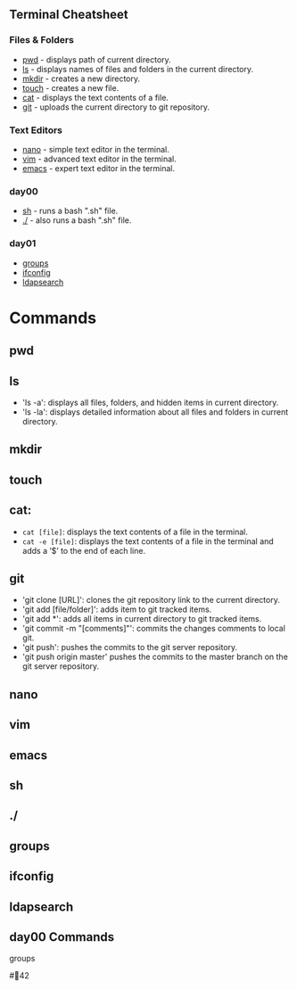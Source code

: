 ## Terminal Cheatsheet
### Files & Folders
* [pwd](#pwd) - displays path of current directory.
* [ls](#ls) - displays names of files and folders in the current directory.
* [mkdir](#mkdir) - creates a new directory.
* [touch](#touch) - creates a new file.
* [cat](#cat) - displays the text contents of a file.
* [git](#git) - uploads the current directory to git repository.

### Text Editors
* [nano](#nano) - simple text editor in the terminal.
* [vim](#vim) - advanced text editor in the terminal.
* [emacs](#emacs) - expert text editor in the terminal.

### day00
* [sh](#sh) - runs a bash ".sh" file.
* [./](#./) - also runs a bash ".sh" file.

### day01
* [groups](#groups)
* [ifconfig](#ifconfig)
* [ldapsearch](ldapsearch)

# Commands
## pwd
## ls
* 'ls -a': displays all files, folders, and hidden items in current directory.
* 'ls -la': displays detailed information about all files and folders in current directory.
## mkdir
## touch
## cat:
* `cat [file]`: displays the text contents of a file in the terminal.
* `cat -e [file]`: displays the text contents of a file in the terminal and adds a ’$’ to the end of each line.
## git
* 'git clone [URL]': clones the git repository link to the current directory.
* 'git add [file/folder]': adds item to git tracked items.
* 'git add *': adds all items in current directory to git tracked items.
* 'git commit -m "[comments]"': commits the changes comments to local git.
* 'git push': pushes the commits to the git server repository.
* 'git push origin master' pushes the commits to the master branch on the git server repository.
## nano
## vim
## emacs
## sh
## ./
## groups
## ifconfig
## ldapsearch



## day00 Commands

 groups

#🌴42
